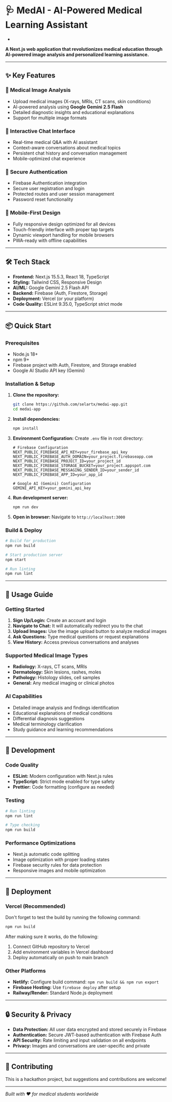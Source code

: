 # 🩺 MedAI - AI-Powered Medical Learning Assistant
*
**A Next.js web application that revolutionizes medical education through AI-powered image analysis and personalized learning assistance.**

---

## ✨ Key Features

### 🔬 **Medical Image Analysis**
- Upload medical images (X-rays, MRIs, CT scans, skin conditions)
- AI-powered analysis using **Google Gemini 2.5 Flash**
- Detailed diagnostic insights and educational explanations
- Support for multiple image formats

### 💬 **Interactive Chat Interface**
- Real-time medical Q&A with AI assistant
- Context-aware conversations about medical topics
- Persistent chat history and conversation management
- Mobile-optimized chat experience

### 🔐 **Secure Authentication**
- Firebase Authentication integration
- Secure user registration and login
- Protected routes and user session management
- Password reset functionality

### 📱 **Mobile-First Design**
- Fully responsive design optimized for all devices
- Touch-friendly interface with proper tap targets
- Dynamic viewport handling for mobile browsers
- PWA-ready with offline capabilities

---

## 🛠️ Tech Stack

- **Frontend:** Next.js 15.5.3, React 18, TypeScript
- **Styling:** Tailwind CSS, Responsive Design
- **AI/ML:** Google Gemini 2.5 Flash API
- **Backend:** Firebase (Auth, Firestore, Storage)
- **Deployment:** Vercel (or your platform)
- **Code Quality:** ESLint 9.35.0, TypeScript strict mode

---

## 📦 Quick Start

### Prerequisites
- Node.js 18+ 
- npm 9+
- Firebase project with Auth, Firestore, and Storage enabled
- Google AI Studio API key (Gemini)

### Installation & Setup

1. **Clone the repository:**
   ```bash
   git clone https://github.com/selartx/medai-app.git
   cd medai-app
   ```

2. **Install dependencies:**
   ```bash
   npm install
   ```

3. **Environment Configuration:**
   Create `.env` file in root directory:
   ```env
   # Firebase Configuration
   NEXT_PUBLIC_FIREBASE_API_KEY=your_firebase_api_key
   NEXT_PUBLIC_FIREBASE_AUTH_DOMAIN=your_project.firebaseapp.com
   NEXT_PUBLIC_FIREBASE_PROJECT_ID=your_project_id
   NEXT_PUBLIC_FIREBASE_STORAGE_BUCKET=your_project.appspot.com
   NEXT_PUBLIC_FIREBASE_MESSAGING_SENDER_ID=your_sender_id
   NEXT_PUBLIC_FIREBASE_APP_ID=your_app_id

   # Google AI (Gemini) Configuration
   GEMINI_API_KEY=your_gemini_api_key
   ```

4. **Run development server:**
   ```bash
   npm run dev
   ```

5. **Open in browser:**
   Navigate to `http://localhost:3000`

### Build & Deploy

```bash
# Build for production
npm run build

# Start production server
npm start

# Run linting
npm run lint
```

---

## 🎯 Usage Guide

### Getting Started
1. **Sign Up/Login:** Create an account and login
2. **Navigate to Chat:** It will automatically redirect you to the chat
3. **Upload Images:** Use the image upload button to analyze medical images
4. **Ask Questions:** Type medical questions or request explanations
5. **View History:** Access previous conversations and analyses

### Supported Medical Image Types
- **Radiology:** X-rays, CT scans, MRIs
- **Dermatology:** Skin lesions, rashes, moles
- **Pathology:** Histology slides, cell samples
- **General:** Any medical imaging or clinical photos

### AI Capabilities
- Detailed image analysis and findings identification
- Educational explanations of medical conditions
- Differential diagnosis suggestions
- Medical terminology clarification
- Study guidance and learning recommendations

---

## 🔧 Development

### Code Quality
- **ESLint:** Modern configuration with Next.js rules
- **TypeScript:** Strict mode enabled for type safety
- **Prettier:** Code formatting (configure as needed)

### Testing
```bash
# Run linting
npm run lint

# Type checking
npm run build
```

### Performance Optimizations
- Next.js automatic code splitting
- Image optimization with proper loading states
- Firebase security rules for data protection
- Responsive images and mobile optimization

---

## 🚀 Deployment

### Vercel (Recommended)
Don't forget to test the build by running the following command:
```bash
npm run build
```
After making sure it works, do the following:
1. Connect GitHub repository to Vercel
2. Add environment variables in Vercel dashboard
3. Deploy automatically on push to main branch

### Other Platforms
- **Netlify:** Configure build command: `npm run build && npm run export`
- **Firebase Hosting:** Use `firebase deploy` after setup
- **Railway/Render:** Standard Node.js deployment

---

## 🔒 Security & Privacy

- **Data Protection:** All user data encrypted and stored securely in Firebase
- **Authentication:** Secure JWT-based authentication with Firebase Auth
- **API Security:** Rate limiting and input validation on all endpoints
- **Privacy:** Images and conversations are user-specific and private

---

## 🤝 Contributing

This is a hackathon project, but suggestions and contributions are welcome!

---

*Built with ❤️ for medical students worldwide*
